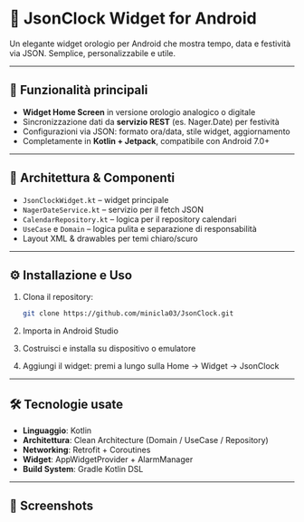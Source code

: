 # 📱 JsonClock Widget for Android

Un elegante widget orologio per Android che mostra tempo, data e festività via JSON. Semplice, personalizzabile e utile.

---

## 🚀 Funzionalità principali

- **Widget Home Screen** in versione orologio analogico o digitale  
- Sincronizzazione dati da **servizio REST** (es. Nager.Date) per festività  
- Configurazioni via JSON: formato ora/data, stile widget, aggiornamento  
- Completamente in **Kotlin + Jetpack**, compatibile con Android 7.0+

---

## 🧱 Architettura & Componenti

- `JsonClockWidget.kt` – widget principale  
- `NagerDateService.kt` – servizio per il fetch JSON  
- `CalendarRepository.kt` – logica per il repository calendari  
- `UseCase` e `Domain` – logica pulita e separazione di responsabilità  
- Layout XML & drawables per temi chiaro/scuro

---

## ⚙️ Installazione e Uso

1. Clona il repository:  
   ```bash
   git clone https://github.com/minicla03/JsonClock.git
2. Importa in Android Studio

3. Costruisci e installa su dispositivo o emulatore

4. Aggiungi il widget: premi a lungo sulla Home → Widget → JsonClock

---

## 🛠️ Tecnologie usate

- **Linguaggio**: Kotlin  
- **Architettura**: Clean Architecture (Domain / UseCase / Repository)  
- **Networking**: Retrofit + Coroutines  
- **Widget**: AppWidgetProvider + AlarmManager  
- **Build System**: Gradle Kotlin DSL


---

## 🧰 Screenshots

